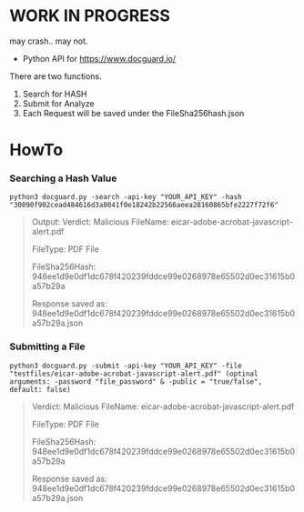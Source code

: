 # WORK IN PROGRESS
 may crash.. may not.

* Python API for <https://www.docguard.io/>

There are two functions.


1. Search for HASH
2. Submit for Analyze
3. Each Request will be saved under the FileSha256hash.json

# HowTo

### Searching a Hash Value

`python3 docguard.py -search -api-key "YOUR_API_KEY" -hash "30090f902cead484616d3a8041f0e18242b22566aeea28160865bfe2227f72f6"`


> Output: Verdict: Malicious FileName: eicar-adobe-acrobat-javascript-alert.pdf
>
> FileType: PDF File
>
> FileSha256Hash: 948ee1d9e0df1dc678f420239fddce99e0268978e65502d0ec31615b0a57b29a
>
> Response saved as: 948ee1d9e0df1dc678f420239fddce99e0268978e65502d0ec31615b0a57b29a.json

### Submitting a File

`python3 docguard.py -submit -api-key "YOUR_API_KEY" -file "testfiles/eicar-adobe-acrobat-javascript-alert.pdf" (optinal arguments: -password "file_password" & -public = "true/false", default: false)`


> Verdict: Malicious FileName: eicar-adobe-acrobat-javascript-alert.pdf
>
> FileType: PDF File
>
> FileSha256Hash: 948ee1d9e0df1dc678f420239fddce99e0268978e65502d0ec31615b0a57b29a
>
> Response saved as: 948ee1d9e0df1dc678f420239fddce99e0268978e65502d0ec31615b0a57b29a.json


